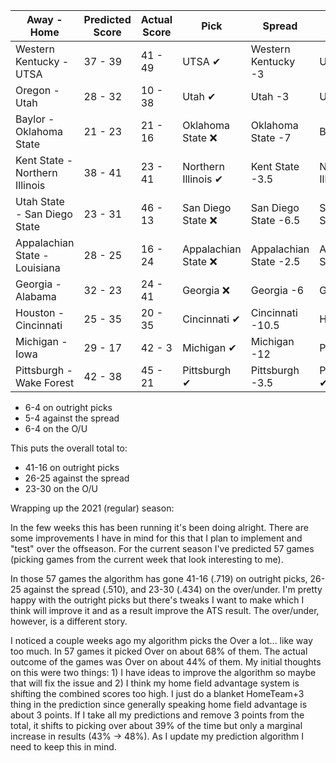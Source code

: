 Away - Home | Predicted Score | Actual Score | Pick | Spread | ATS Pick | O/U | O/U Pick
---|---|---|---|---|---|---|---
Western Kentucky - UTSA | 37 - 39 | 41 - 49 | UTSA ✔ | Western Kentucky -3 | UTSA ✔ | 74.5 | Over ✔
Oregon - Utah | 28 - 32 | 10 - 38 | Utah ✔ | Utah -3 | Utah ✔ | 57.5 | Over ❌
Baylor - Oklahoma State | 21 - 23 | 21 - 16 | Oklahoma State ❌ | Oklahoma State -7 | Baylor ✔ | 45 | Under ✔
Kent State - Northern Illinois | 38 - 41 | 23 - 41 | Northern Illinois ✔ | Kent State -3.5 | Northern Illinois ✔ | 75.5 | Over ❌
Utah State - San Diego State | 23 - 31 | 46 - 13 | San Diego State ❌ | San Diego State -6.5 | San Diego State ❌ | 49.5 | Over ✔
Appalachian State - Louisiana | 28 - 25 | 16 - 24 | Appalachian State ❌ | Appalachian State -2.5 | Appalachian State ❌ | 52 | Over ❌
Georgia - Alabama | 32 - 23 | 24 - 41 | Georgia ❌ | Georgia -6 | Georgia ❌ | 49 | Over ✔
Houston - Cincinnati | 25 - 35 | 20 - 35 | Cincinnati ✔ | Cincinnati -10.5 | Houston ❌ | 52.5 | Over ✔
Michigan - Iowa | 29 - 17 | 42 - 3 | Michigan ✔ | Michigan -12 | Push ➖ | 44 | Over ✔
Pittsburgh - Wake Forest | 42 - 38 | 45 - 21 | Pittsburgh ✔ | Pittsburgh -3.5 | Pittsburgh ✔ | 72.5 | Over ❌

* 6-4 on outright picks
* 5-4 against the spread
* 6-4 on the O/U

This puts the overall total to:

* 41-16 on outright picks
* 26-25 against the spread
* 23-30 on the O/U

Wrapping up the 2021 (regular) season:

In the few weeks this has been running it's been doing alright.  There are some improvements I have in mind for this that I plan to implement and "test" over the offseason.  For the current season I've predicted 57 games (picking games from the current week that look interesting to me).

In those 57 games the algorithm has gone 41-16 (.719) on outright picks, 26-25 against the spread (.510), and 23-30 (.434) on the over/under.  I'm pretty happy with the outright picks but there's tweaks I want to make which I think will improve it and as a result improve the ATS result.  The over/under, however, is a different story.

I noticed a couple weeks ago my algorithm picks the Over a lot... like way too much.  In 57 games it picked Over on about 68% of them.  The actual outcome of the games was Over on about 44% of them.  My initial thoughts on this were two things: 1) I have ideas to improve the algorithm so maybe that will fix the issue and 2) I think my home field advantage system is shifting the combined scores too high.  I just do a blanket HomeTeam+3 thing in the prediction since generally speaking home field advantage is about 3 points.  If I take all my predictions and remove 3 points from the total, it shifts to picking over about 39% of the time but only a marginal increase in results (43% -> 48%).  As I update my prediction algorithm I need to keep this in mind.
